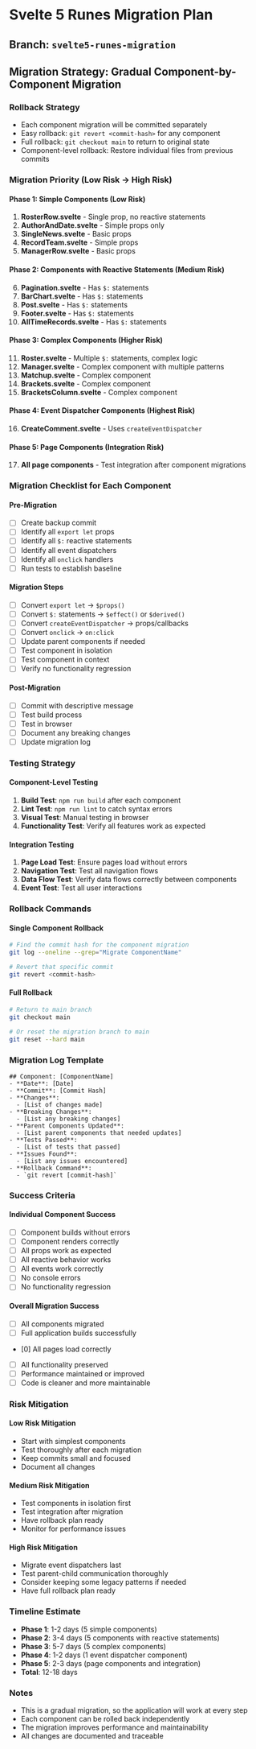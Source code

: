 # Svelte 5 Runes Migration Plan

## Branch: `svelte5-runes-migration`

## Migration Strategy: Gradual Component-by-Component Migration

### Rollback Strategy
- Each component migration will be committed separately
- Easy rollback: `git revert <commit-hash>` for any component
- Full rollback: `git checkout main` to return to original state
- Component-level rollback: Restore individual files from previous commits

### Migration Priority (Low Risk → High Risk)

#### Phase 1: Simple Components (Low Risk)
1. **RosterRow.svelte** - Single prop, no reactive statements
2. **AuthorAndDate.svelte** - Simple props only
3. **SingleNews.svelte** - Basic props
4. **RecordTeam.svelte** - Simple props
5. **ManagerRow.svelte** - Basic props

#### Phase 2: Components with Reactive Statements (Medium Risk)
6. **Pagination.svelte** - Has `$:` statements
7. **BarChart.svelte** - Has `$:` statements
8. **Post.svelte** - Has `$:` statements
9. **Footer.svelte** - Has `$:` statements
10. **AllTimeRecords.svelte** - Has `$:` statements

#### Phase 3: Complex Components (Higher Risk)
11. **Roster.svelte** - Multiple `$:` statements, complex logic
12. **Manager.svelte** - Complex component with multiple patterns
13. **Matchup.svelte** - Complex component
14. **Brackets.svelte** - Complex component
15. **BracketsColumn.svelte** - Complex component

#### Phase 4: Event Dispatcher Components (Highest Risk)
16. **CreateComment.svelte** - Uses `createEventDispatcher`

#### Phase 5: Page Components (Integration Risk)
17. **All page components** - Test integration after component migrations

### Migration Checklist for Each Component

#### Pre-Migration
- [ ] Create backup commit
- [ ] Identify all `export let` props
- [ ] Identify all `$:` reactive statements
- [ ] Identify all event dispatchers
- [ ] Identify all `onclick` handlers
- [ ] Run tests to establish baseline

#### Migration Steps
- [ ] Convert `export let` → `$props()`
- [ ] Convert `$:` statements → `$effect()` or `$derived()`
- [ ] Convert `createEventDispatcher` → props/callbacks
- [ ] Convert `onclick` → `on:click`
- [ ] Update parent components if needed
- [ ] Test component in isolation
- [ ] Test component in context
- [ ] Verify no functionality regression

#### Post-Migration
- [ ] Commit with descriptive message
- [ ] Test build process
- [ ] Test in browser
- [ ] Document any breaking changes
- [ ] Update migration log

### Testing Strategy

#### Component-Level Testing
1. **Build Test**: `npm run build` after each component
2. **Lint Test**: `npm run lint` to catch syntax errors
3. **Visual Test**: Manual testing in browser
4. **Functionality Test**: Verify all features work as expected

#### Integration Testing
1. **Page Load Test**: Ensure pages load without errors
2. **Navigation Test**: Test all navigation flows
3. **Data Flow Test**: Verify data flows correctly between components
4. **Event Test**: Test all user interactions

### Rollback Commands

#### Single Component Rollback
```bash
# Find the commit hash for the component migration
git log --oneline --grep="Migrate ComponentName"

# Revert that specific commit
git revert <commit-hash>
```

#### Full Rollback
```bash
# Return to main branch
git checkout main

# Or reset the migration branch to main
git reset --hard main
```

### Migration Log Template

```
## Component: [ComponentName]
- **Date**: [Date]
- **Commit**: [Commit Hash]
- **Changes**: 
  - [List of changes made]
- **Breaking Changes**: 
  - [List any breaking changes]
- **Parent Components Updated**: 
  - [List parent components that needed updates]
- **Tests Passed**: 
  - [List of tests that passed]
- **Issues Found**: 
  - [List any issues encountered]
- **Rollback Command**: 
  - `git revert [commit-hash]`
```

### Success Criteria

#### Individual Component Success
- [ ] Component builds without errors
- [ ] Component renders correctly
- [ ] All props work as expected
- [ ] All reactive behavior works
- [ ] All events work correctly
- [ ] No console errors
- [ ] No functionality regression

#### Overall Migration Success
- [ ] All components migrated
- [ ] Full application builds successfully
- [0] All pages load correctly
- [ ] All functionality preserved
- [ ] Performance maintained or improved
- [ ] Code is cleaner and more maintainable

### Risk Mitigation

#### Low Risk Mitigation
- Start with simplest components
- Test thoroughly after each migration
- Keep commits small and focused
- Document all changes

#### Medium Risk Mitigation
- Test components in isolation first
- Test integration after migration
- Have rollback plan ready
- Monitor for performance issues

#### High Risk Mitigation
- Migrate event dispatchers last
- Test parent-child communication thoroughly
- Consider keeping some legacy patterns if needed
- Have full rollback plan ready

### Timeline Estimate
- **Phase 1**: 1-2 days (5 simple components)
- **Phase 2**: 3-4 days (5 components with reactive statements)
- **Phase 3**: 5-7 days (5 complex components)
- **Phase 4**: 1-2 days (1 event dispatcher component)
- **Phase 5**: 2-3 days (page components and integration)
- **Total**: 12-18 days

### Notes
- This is a gradual migration, so the application will work at every step
- Each component can be rolled back independently
- The migration improves performance and maintainability
- All changes are documented and traceable